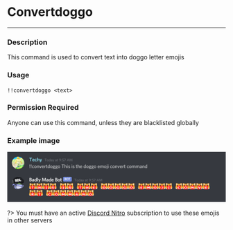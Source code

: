 # Convertdoggo
---
### Description
This command is used to convert text into doggo letter emojis
### Usage
```
!!convertdoggo <text>
```
### Permission Required
Anyone can use this command, unless they are blacklisted globally

### Example image
![convert example](../images/convertdoggo.png)

?> You must have an active [Discord Nitro](https://discord.com/nitro) subscription to use these emojis in other servers
